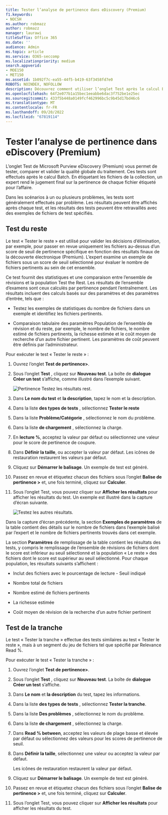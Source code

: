 ```yaml
---
title: Tester l’analyse de pertinence dans eDiscovery (Premium)
f1.keywords:
- NOCSH
ms.author: robmazz
author: robmazz
manager: laurawi
titleSuffix: Office 365
ms.date: ''
audience: Admin
ms.topic: article
ms.service: O365-seccomp
ms.localizationpriority: medium
search.appverid:
- MOE150
- MET150
ms.assetid: 1b092f7c-ea55-44f5-b419-63f3458fd7e0
ROBOTS: NOINDEX, NOFOLLOW
description: Découvrez comment utiliser l’onglet Test après le calcul Batch dans eDiscovery (Premium) pour tester, comparer et valider la qualité globale du traitement.
ms.openlocfilehash: 64f2e077b1a15bec1eeabbe6dac3f752be1e25ec
ms.sourcegitcommit: 433f5b448a0149fcf462996bc5c9b45d17bd46c6
ms.translationtype: MT
ms.contentlocale: fr-FR
ms.lasthandoff: 09/20/2022
ms.locfileid: "67819114"
---
```

# <a name="test-relevance-analysis-in-ediscovery-premium"></a>Tester l’analyse de pertinence dans eDiscovery (Premium)
  
L’onglet Test de Microsoft Purview eDiscovery (Premium) vous permet de tester, comparer et valider la qualité globale du traitement. Ces tests sont effectués après le calcul Batch. En étiquetant les fichiers de la collection, un expert rend le jugement final sur la pertinence de chaque fichier étiqueté pour l’affaire.
  
Dans les scénarios à un ou plusieurs problèmes, les tests sont généralement effectués par problème. Les résultats peuvent être affichés après chaque test, et les résultats des tests peuvent être retravaillés avec des exemples de fichiers de test spécifiés.
  
## <a name="testing-the-rest"></a>Test du reste

Le test « Tester le reste » est utilisé pour valider les décisions d’élimination, par exemple, pour passer en revue uniquement les fichiers au-dessus d’un score de seuil de pertinence spécifique en fonction des résultats finaux de la découverte électronique (Premium). L’expert examine un exemple de fichiers sous un score de seuil sélectionné pour évaluer le nombre de fichiers pertinents au sein de cet ensemble.
  
Ce test fournit des statistiques et une comparaison entre l’ensemble de révisions et la population Test the Rest. Les résultats de l’ensemble d’examens sont ceux calculés par pertinence pendant l’entraînement. Les résultats incluent des calculs basés sur des paramètres et des paramètres d’entrée, tels que :
  
- Testez les exemples de statistiques du nombre de fichiers dans un exemple et identifiez les fichiers pertinents.

- Comparaison tabulaire des paramètres Population de l’ensemble de révision et du reste, par exemple, le nombre de fichiers, le nombre estimé de fichiers pertinents, la richesse estimée et le coût moyen de recherche d’un autre fichier pertinent. Les paramètres de coût peuvent être définis par l’administrateur.

Pour exécuter le test « Tester le reste » :

1. Ouvrez l’onglet **Test de pertinence\>**.

2. Sous l’onglet **Test** , cliquez sur **Nouveau test**. La boîte de **dialogue Créer un test** s’affiche, comme illustré dans l’exemple suivant.

    ![Pertinence Testez les résultats rest.](../media/46e6898a-f929-4fd0-88d9-6f91d04b6ce2.png)
  
3. Dans **Le nom du test** et **la description**, tapez le nom et la description.

4. Dans la liste **des types de tests** , sélectionnez **Tester le reste**

5. Dans la liste **Problème/Catégorie** , sélectionnez le nom du problème.

6. Dans la liste **de chargement** , sélectionnez la charge. 

7. En **lecture %**, acceptez la valeur par défaut ou sélectionnez une valeur pour le score de pertinence de coupure. 

8. Dans **Définir la taille**, ou accepter la valeur par défaut. Les icônes de restauration restaurent les valeurs par défaut.

9. Cliquez sur **Démarrer le balisage**. Un exemple de test est généré.

10. Passez en revue et étiquetez chacun des fichiers sous l’onglet **Balise de pertinence \>** et, une fois terminé, cliquez sur **Calculer**.

11. Sous l’onglet Test, vous pouvez cliquer sur **Afficher les résultats** pour afficher les résultats du test. Un exemple est illustré dans la capture d’écran suivante.

    ![Testez les autres résultats.](../media/b95744a9-047d-4c29-992d-04fa7e58e58a.png)
  
Dans la capture d’écran précédente, la section **Exemples de paramètres** de la table contient des détails sur le nombre de fichiers dans l’exemple balisé par l’expert et le nombre de fichiers pertinents trouvés dans cet exemple.
  
La section **Paramètres** de remplissage de la table contient les résultats des tests, y compris le remplissage de l’ensemble de révisions de fichiers dont le score est inférieur au seuil sélectionné et la population « Le reste » des fichiers dont le score est supérieur au seuil sélectionné. Pour chaque population, les résultats suivants s’affichent :
  
- Inclut des fichiers avec le pourcentage de lecture - Seuil indiqué

- Nombre total de fichiers

- Nombre estimé de fichiers pertinents

- La richesse estimée

- Coût moyen de révision de la recherche d’un autre fichier pertinent

## <a name="testing-the-slice"></a>Test de la tranche

Le test « Tester la tranche » effectue des tests similaires au test « Tester le reste », mais à un segment du jeu de fichiers tel que spécifié par Relevance Read %.

Pour exécuter le test « Tester la tranche » :
  
1. Ouvrez l’onglet **Test de pertinence\>**.

2. Sous l’onglet **Test** , cliquez sur **Nouveau test**. La boîte de **dialogue Créer un test** s’affiche.

3. Dans **Le nom** et **la description** du test, tapez les informations.

4. Dans la liste **des types de tests** , sélectionnez **Tester la tranche**.

5. Dans la liste **Des problèmes** , sélectionnez le nom du problème.

6. Dans la liste **de chargement** , sélectionnez la charge.

7. Dans **Read % between**, acceptez les valeurs de plage basse et élevée par défaut ou sélectionnez des valeurs pour les scores de pertinence de seuil.

8. Dans **Définir la taille**, sélectionnez une valeur ou acceptez la valeur par défaut.

    Les icônes de restauration restaurent la valeur par défaut.

9. Cliquez sur **Démarrer le balisage**. Un exemple de test est généré.

10. Passez en revue et étiquetez chacun des fichiers sous l’onglet **Balise de pertinence \>** et, une fois terminé, cliquez sur **Calculer**.

11. Sous l’onglet Test, vous pouvez cliquer sur **Afficher les résultats** pour afficher les résultats du test.
